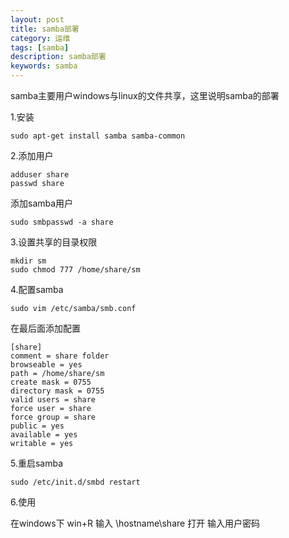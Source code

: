 ```yaml
---
layout: post
title: samba部署
category: 运维
tags: [samba]
description: samba部署
keywords: samba
---
```


samba主要用户windows与linux的文件共享，这里说明samba的部署

1.安装

```shell
sudo apt-get install samba samba-common
```

2.添加用户

```shell
adduser share
passwd share
```

添加samba用户

```shell
sudo smbpasswd -a share
```

3.设置共享的目录权限

```shell
mkdir sm
sudo chmod 777 /home/share/sm
```

4.配置samba

```shell
sudo vim /etc/samba/smb.conf
```

在最后面添加配置

```shell
[share]
comment = share folder
browseable = yes
path = /home/share/sm
create mask = 0755
directory mask = 0755
valid users = share
force user = share
force group = share
public = yes
available = yes
writable = yes
```

5.重启samba

```shell
sudo /etc/init.d/smbd restart
```

6.使用

在windows下 win+R 输入 \\hostname\share 打开 输入用户密码
